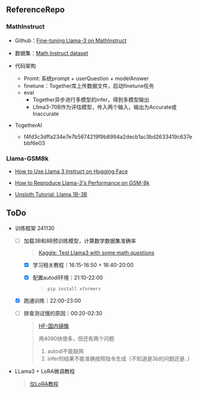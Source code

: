 ## ReferenceRepo

### MathInstruct

* Github：[Fine-tuning Llama-3 on MathInstruct](https://github.com/togethercomputer/finetuning)
* 数据集：[Math Instruct dataset](https://huggingface.co/datasets/TIGER-Lab/MathInstruct) 
* 代码架构
  * Promt: 系统prompt + userQuestion + modelAnswer
  * finetune：Together库上传数据文件，启动finetune任务
  * eval
    * Together异步进行多模型的infer，得到多模型输出
    * Lllma3-70B作为评估模型，传入两个输入，输出为Accurate或Inaccurate

* TogetherAI
  * f4fd3c3dffa234e7e7b5674219f9b8994a2decb1ac3bd2633419c637ebbf6e03

### Llama-GSM8k

* [How to Use Llama 3 Instruct on Hugging Face](https://medium.com/@sewoong.lee/how-to-use-llama-3-instruct-on-hugging-face-5cc8409c4ab7)

* [How to Reproduce Llama-3's Performance on GSM-8k](https://medium.com/@sewoong.lee/how-to-reproduce-llama-3s-performance-on-gsm-8k-e0dce7fe9926)

* [Unsloth Tutorial: Llama 1B-3B](https://colab.research.google.com/drive/1T5-zKWM_5OD21QHwXHiV9ixTRR7k3iB9?usp=sharing#scrollTo=gGFzmplrEy9I)

  

## ToDo

* 训练框架 241130

  - [ ] 加载3B和8B预训练模型，计算数学数据集准确率 
  
    > [Kaggle: Test Llama3 with some math questions](https://www.kaggle.com/code/gpreda/test-llama3-with-some-math-questions)
  
    - [x] 学习相关教程｜16:15-16:50 + 18:40-20:00
  
    - [x] 配置autodl环境｜21:10-22:00
  
      > `pip install xformers`
  
  - [x] 跑通训练｜22:00-23:00
  
  - [ ] 排查测试慢的原因｜00:20-02:30
  
    > [HF-国内镜像](https://hf-mirror.com/)
    >
    > 用4090快很多，但还有两个问题
    >
    > 1. autodl不能联网
    > 2. infer的结果不能准确按照指令生成（不知道是3b的问题还是..)
  
* LLama3 + LoRA微调教程

  > [仅LoRA教程](https://www.mercity.ai/blog)
